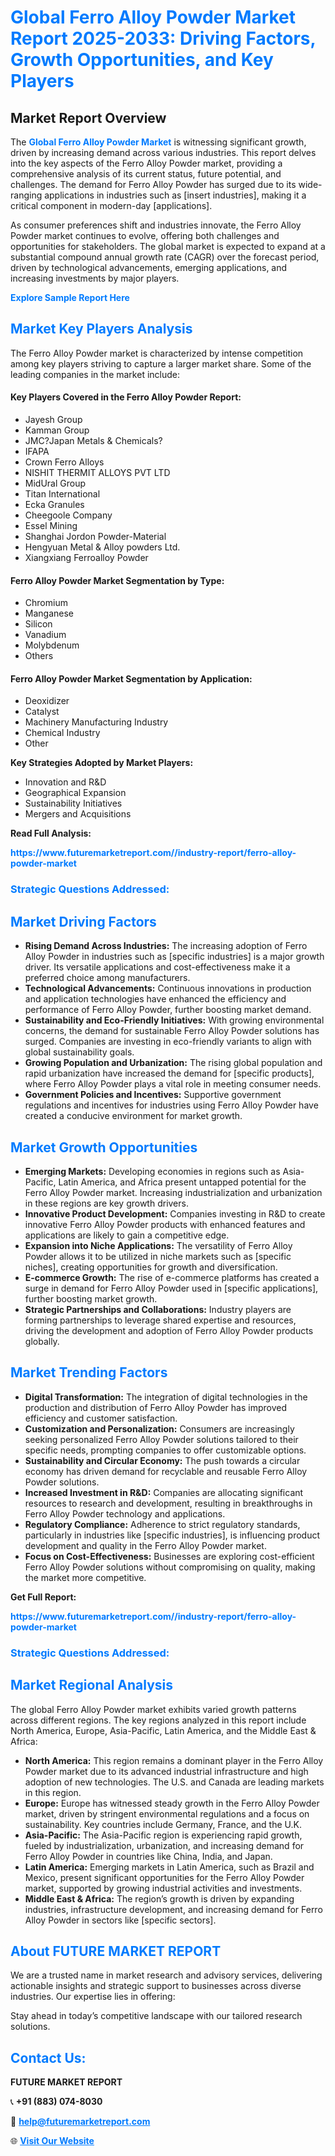 <h1 style="color: #007BFF;">Global Ferro Alloy Powder Market Report 2025-2033: Driving Factors, Growth Opportunities, and Key Players</h1>

<section id="overview">
<h2>Market Report Overview</h2>
<p>The <a href="https://www.futuremarketreport.com//industry-report/ferro-alloy-powder-market" style="color: #007BFF; text-decoration: none;"><strong>Global Ferro Alloy Powder Market</strong></a> is witnessing significant growth, driven by increasing demand across various industries. This report delves into the key aspects of the Ferro Alloy Powder market, providing a comprehensive analysis of its current status, future potential, and challenges. The demand for Ferro Alloy Powder has surged due to its wide-ranging applications in industries such as [insert industries], making it a critical component in modern-day [applications].</p>
<p>As consumer preferences shift and industries innovate, the Ferro Alloy Powder market continues to evolve, offering both challenges and opportunities for stakeholders. The global market is expected to expand at a substantial compound annual growth rate (CAGR) over the forecast period, driven by technological advancements, emerging applications, and increasing investments by major players.</p>
</section>

<section id="overview">
<p><a href="https://www.futuremarketreport.com//request-sample/reportId=58324" style="color: #007BFF; text-decoration: none;"><strong>Explore Sample Report Here</strong></a></p>
</section>

<section id="key-players">
<h2 style="color: #007BFF;">Market Key Players Analysis</h2>
<p>The Ferro Alloy Powder market is characterized by intense competition among key players striving to capture a larger market share. Some of the leading companies in the market include:</p>
<h4>Key Players Covered in the Ferro Alloy Powder Report:</h4>
<ul><li>Jayesh Group</li><li>Kamman Group</li><li>JMC?Japan Metals &amp; Chemicals?</li><li>IFAPA</li><li>Crown Ferro Alloys</li><li>NISHIT THERMIT ALLOYS PVT LTD</li><li>MidUral Group</li><li>Titan International</li><li>Ecka Granules</li><li>Cheegoole Company</li><li>Essel Mining</li><li>Shanghai Jordon Powder-Material</li><li>Hengyuan Metal &amp; Alloy powders Ltd.</li><li>Xiangxiang Ferroalloy Powder</li></ul>
<h4>Ferro Alloy Powder Market Segmentation by Type:</h4>
<ul><li>Chromium</li><li>Manganese</li><li>Silicon</li><li>Vanadium</li><li>Molybdenum</li><li>Others</li></ul>

<h4>Ferro Alloy Powder Market Segmentation by Application:</h4>
<ul><li>Deoxidizer</li><li>Catalyst</li><li>Machinery Manufacturing Industry</li><li>Chemical Industry</li><li>Other</li></ul>
<p><strong>Key Strategies Adopted by Market Players:</strong></p>
<ul>
<li>Innovation and R&D</li>
<li>Geographical Expansion</li>
<li>Sustainability Initiatives</li>
<li>Mergers and Acquisitions</li>
</ul>
</section>

<section>
<p><strong>Read Full Analysis: </strong></p><a href="https://www.futuremarketreport.com//industry-report/ferro-alloy-powder-market" style="color: #007BFF; text-decoration: none;"><strong>https://www.futuremarketreport.com//industry-report/ferro-alloy-powder-market</strong></a>
<h3 style="color: #007BFF;">Strategic Questions Addressed:</h3>
</section>

<section id="driving-factors">
<h2 style="color: #007BFF;">Market Driving Factors</h2>
<ul>
<li><strong>Rising Demand Across Industries:</strong> The increasing adoption of Ferro Alloy Powder in industries such as [specific industries] is a major growth driver. Its versatile applications and cost-effectiveness make it a preferred choice among manufacturers.</li>
<li><strong>Technological Advancements:</strong> Continuous innovations in production and application technologies have enhanced the efficiency and performance of Ferro Alloy Powder, further boosting market demand.</li>
<li><strong>Sustainability and Eco-Friendly Initiatives:</strong> With growing environmental concerns, the demand for sustainable Ferro Alloy Powder solutions has surged. Companies are investing in eco-friendly variants to align with global sustainability goals.</li>
<li><strong>Growing Population and Urbanization:</strong> The rising global population and rapid urbanization have increased the demand for [specific products], where Ferro Alloy Powder plays a vital role in meeting consumer needs.</li>
<li><strong>Government Policies and Incentives:</strong> Supportive government regulations and incentives for industries using Ferro Alloy Powder have created a conducive environment for market growth.</li>
</ul>
</section>

<section id="growth-opportunities">
<h2 style="color: #007BFF;">Market Growth Opportunities</h2>
<ul>
<li><strong>Emerging Markets:</strong> Developing economies in regions such as Asia-Pacific, Latin America, and Africa present untapped potential for the Ferro Alloy Powder market. Increasing industrialization and urbanization in these regions are key growth drivers.</li>
<li><strong>Innovative Product Development:</strong> Companies investing in R&D to create innovative Ferro Alloy Powder products with enhanced features and applications are likely to gain a competitive edge.</li>
<li><strong>Expansion into Niche Applications:</strong> The versatility of Ferro Alloy Powder allows it to be utilized in niche markets such as [specific niches], creating opportunities for growth and diversification.</li>
<li><strong>E-commerce Growth:</strong> The rise of e-commerce platforms has created a surge in demand for Ferro Alloy Powder used in [specific applications], further boosting market growth.</li>
<li><strong>Strategic Partnerships and Collaborations:</strong> Industry players are forming partnerships to leverage shared expertise and resources, driving the development and adoption of Ferro Alloy Powder products globally.</li>
</ul>
</section>

<section id="trending-factors">
<h2 style="color: #007BFF;">Market Trending Factors</h2>
<ul>
<li><strong>Digital Transformation:</strong> The integration of digital technologies in the production and distribution of Ferro Alloy Powder has improved efficiency and customer satisfaction.</li>
<li><strong>Customization and Personalization:</strong> Consumers are increasingly seeking personalized Ferro Alloy Powder solutions tailored to their specific needs, prompting companies to offer customizable options.</li>
<li><strong>Sustainability and Circular Economy:</strong> The push towards a circular economy has driven demand for recyclable and reusable Ferro Alloy Powder solutions.</li>
<li><strong>Increased Investment in R&D:</strong> Companies are allocating significant resources to research and development, resulting in breakthroughs in Ferro Alloy Powder technology and applications.</li>
<li><strong>Regulatory Compliance:</strong> Adherence to strict regulatory standards, particularly in industries like [specific industries], is influencing product development and quality in the Ferro Alloy Powder market.</li>
<li><strong>Focus on Cost-Effectiveness:</strong> Businesses are exploring cost-efficient Ferro Alloy Powder solutions without compromising on quality, making the market more competitive.</li>
</ul>
</section>

<section>
<p><strong>Get Full Report: </strong></p><a href="https://www.futuremarketreport.com//industry-report/ferro-alloy-powder-market" style="color: #007BFF; text-decoration: none;"><strong>https://www.futuremarketreport.com//industry-report/ferro-alloy-powder-market</strong></a>
<h3 style="color: #007BFF;">Strategic Questions Addressed:</h3>
</section>


<section id="regional-analysis">
<h2 style="color: #007BFF;">Market Regional Analysis</h2>
<p>The global Ferro Alloy Powder market exhibits varied growth patterns across different regions. The key regions analyzed in this report include North America, Europe, Asia-Pacific, Latin America, and the Middle East & Africa:</p>
<ul>
<li><strong>North America:</strong> This region remains a dominant player in the Ferro Alloy Powder market due to its advanced industrial infrastructure and high adoption of new technologies. The U.S. and Canada are leading markets in this region.</li>
<li><strong>Europe:</strong> Europe has witnessed steady growth in the Ferro Alloy Powder market, driven by stringent environmental regulations and a focus on sustainability. Key countries include Germany, France, and the U.K.</li>
<li><strong>Asia-Pacific:</strong> The Asia-Pacific region is experiencing rapid growth, fueled by industrialization, urbanization, and increasing demand for Ferro Alloy Powder in countries like China, India, and Japan.</li>
<li><strong>Latin America:</strong> Emerging markets in Latin America, such as Brazil and Mexico, present significant opportunities for the Ferro Alloy Powder market, supported by growing industrial activities and investments.</li>
<li><strong>Middle East & Africa:</strong> The region’s growth is driven by expanding industries, infrastructure development, and increasing demand for Ferro Alloy Powder in sectors like [specific sectors].</li>
</ul>
</section>

<footer>
<h2 style="color: #007BFF;">About FUTURE MARKET REPORT</h2>
<p>We are a trusted name in market research and advisory services, delivering actionable insights and strategic support to businesses across diverse industries. Our expertise lies in offering:</p>

<p>Stay ahead in today’s competitive landscape with our tailored research solutions.</p>

<h2 style="color: #007BFF;">Contact Us:</h2>
<p><strong>FUTURE MARKET REPORT</strong></p>
<p>📞 <strong>+91 (883) 074-8030</strong></p>
<p>📧 <strong><a href="mailto:help@futuremarketreport.com" style="color: #007BFF;">help@futuremarketreport.com</a></strong></p>
<p>🌐 <strong><a href="https://www.futuremarketreport.com/" style="color: #007BFF;">Visit Our Website</a></strong></p>
</footer>